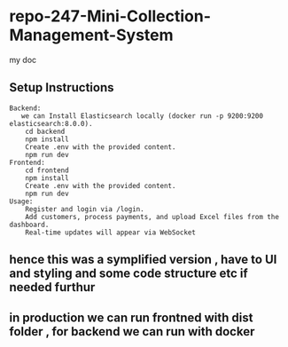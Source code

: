 # repo-247-Mini-Collection-Management-System
my doc

## Setup Instructions

    Backend:
       we can Install Elasticsearch locally (docker run -p 9200:9200 elasticsearch:8.0.0).
        cd backend
        npm install
        Create .env with the provided content.
        npm run dev
    Frontend:
        cd frontend
        npm install
        Create .env with the provided content.
        npm run dev
    Usage:
        Register and login via /login.
        Add customers, process payments, and upload Excel files from the dashboard.
        Real-time updates will appear via WebSocket

## hence this was a symplified version , have to UI and styling and some code structure etc if needed furthur

## in production we can run frontned with dist folder , for backend we can run with docker